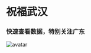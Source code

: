 # 祝福武汉

### 快速查看数据，特别关注广东

![avatar](https://img1.dxycdn.com/2020/0203/561/3394511511061134801-135.png)
